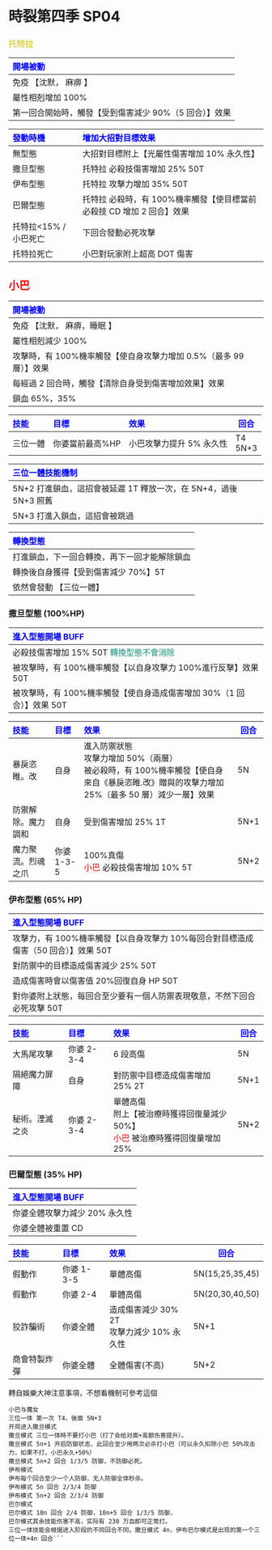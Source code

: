 # 時裂第四季 SP04

### <span style="color:#DFD244">托特拉</span>

| <span style="color:blue">開場被動</span>               |
| :----------------------------------------------------- |
| 免疫 【沈默， 麻痹 】                                  |
| 屬性相剋增加 100%                                      |
| 第一回合開始時，觸發【受到傷害減少 90%（5 回合）】效果 |

| <span style="color:blue"> 發動時機 </span> | <span style="color:blue"> 增加大招對目標效果</span>                   |
| :----------------------------------------- | :-------------------------------------------------------------------- |
| 無型態                                     | 大招對目標附上【光屬性傷害增加 10% 永久性】                           |
| 撒旦型態                                   | 托特拉 必殺技傷害增加 25% 50T                                         |
| 伊布型態                                   | 托特拉 攻擊力增加 35% 50T                                             |
| 巴爾型態                                   | 托特拉 必殺時，有 100%機率觸發【使目標當前必殺技 CD 增加 2 回合】效果 |
| 托特拉<15% / 小巴死亡                      | 下回合發動必死攻擊                                                    |
| 托特拉死亡                                 | 小巴對玩家附上超高 DOT 傷害                                           |

## <span style="color:red">小巴</span>

| <span style="color:blue"> 開場被動 </span>                         |
| :----------------------------------------------------------------- |
| 免疫 【沈默， 麻痹，睡眠 】                                        |
| 屬性相剋減少 100%                                                  |
| 攻擊時，有 100%機率觸發【使自身攻擊力增加 0.5%（最多 99 層）】效果 |
| 每經過 2 回合時，觸發【清除自身受到傷害增加效果】效果              |
| 鎖血 65%，35%                                                      |

| <span style="color:blue"> 技能</span> | <span style="color:blue"> 目標</span> | <span style="color:blue"> 效果</span> | <span style="color:blue"> 回合 </span> |
| :------------------------------------ | :------------------------------------ | :------------------------------------ | -------------------------------------- |
| 三位一體                              | 你婆當前最高%HP                       | 小巴攻擊力提升 5% 永久性              | T4<br>5N+3                             |

| <span style="color:blue"> 三位一體技能機制 </span>               |
| :--------------------------------------------------------------- |
| 5N+2 打進鎖血，這招會被延遲 1T 釋放一次，在 5N+4，過後 5N+3 照舊 |
| 5N+3 打進入鎖血，這招會被跳過                                    |

| <span style="color:blue"> 轉換型態 </span>   |
| :------------------------------------------- |
| 打進鎖血，下一回合轉換，再下一回才能解除鎖血 |
| 轉換後自身獲得【受到傷害減少 70%】5T         |
| 依然會發動 【三位一體】                      |

### 撒旦型態 (100%HP)

| <span style="color:blue"> 進入型態開場 BUFF </span>                        |
| :------------------------------------------------------------------------- |
| 必殺技傷害增加 15% 50T <span style="color:#138D75">轉換型態不會消除</span> |
| 被攻擊時，有 100%機率觸發【以自身攻擊力 100%進行反擊】效果 50T             |
| 被攻擊時，有 100%機率觸發【使自身造成傷害增加 30%（1 回合）】效果 50T      |

| <span style="color:blue"> 技能</span> | <span style="color:blue"> 目標</span> | <span style="color:blue"> 效果</span>                                                                                                          | <span style="color:blue"> 回合 </span> |
| :------------------------------------ | :------------------------------------ | :--------------------------------------------------------------------------------------------------------------------------------------------- | -------------------------------------- |
| 暴戾恣睢。改                          | 自身                                  | 進入防禦狀態<br>攻擊力增加 50%（兩層）<br>被必殺時，有 100%機率觸發【使自身來自《暴戾恣睢.改》贈與的攻擊力增加 25%（最多 50 層）減少一層】效果 | 5N                                     |
| 防禦解除。魔力調和                    | 自身                                  | 受到傷害增加 25% 1T                                                                                                                            | 5N+1                                   |
| 魔力聚流。烈魂之爪                    | 你婆 1-3-5                            | 100%真傷<br><span style="color:red">小巴</span> 必殺技傷害增加 10% 5T                                                                          | 5N+2                                   |

### 伊布型態 (65% HP)

| <span style="color:blue"> 進入型態開場 BUFF </span>                                |
| :--------------------------------------------------------------------------------- |
| 攻擊力，有 100%機率觸發【以自身攻擊力 10%每回合對目標造成傷害（50 回合）】效果 50T |
| 對防禦中的目標造成傷害減少 25% 50T                                                 |
| 造成傷害時會以傷害值 20%回復自身 HP 50T                                            |
| 對你婆附上狀態，每回合至少要有一個人防禦表現敬意，不然下回合必死攻擊 50T           |

| <span style="color:blue"> 技能</span> | <span style="color:blue"> 目標</span> | <span style="color:blue"> 效果</span>                                                                            | <span style="color:blue"> 回合 </span> |
| :------------------------------------ | :------------------------------------ | :--------------------------------------------------------------------------------------------------------------- | -------------------------------------- |
| 大馬尾攻擊                            | 你婆 2-3-4                            | 6 段高傷                                                                                                         | 5N                                     |
| 隔絕魔力屏障                          | 自身                                  | 對防禦中目標造成傷害增加 25% 2T                                                                                  | 5N+1                                   |
| 秘術。湮滅之炎                        | 你婆 2-3-4                            | 單體高傷<br>附上【被治療時獲得回復量減少 50%】<br><span style="color:red">小巴</span> 被治療時獲得回復量增加 25% | 5N+2                                   |

### 巴爾型態 (35% HP)

| <span style="color:blue"> 進入型態開場 BUFF </span> |
| :-------------------------------------------------- |
| 你婆全體攻擊力減少 20% 永久性                       |
| 你婆全體被重置 CD                                   |

| <span style="color:blue"> 技能</span> | <span style="color:blue"> 目標</span> | <span style="color:blue"> 效果</span>        | <span style="color:blue"> 回合 </span> |
| :------------------------------------ | :------------------------------------ | :------------------------------------------- | -------------------------------------- |
| 假動作                                | 你婆 1-3-5                            | 單體高傷                                     | 5N(15,25,35,45)                        |
| 假動作                                | 你婆 2-4                              | 單體高傷                                     | 5N(20,30,40,50)                        |
| 狡詐騙術                              | 你婆全體                              | 造成傷害減少 30% 2T<br>攻擊力減少 10% 永久性 | 5N+1                                   |
| 商會特製炸彈                          | 你婆全體                              | 全體傷害(不高)                               | 5N+2                                   |

轉自娛樂大神注意事項，不想看機制可參考這個

````
小巴与魔女
三位一体 第一次 T4，後面 5N+3
开局进入撒旦模式
撒旦模式 三位一体時不要打小巴（打了会给对面+高额伤害提升）。
撒旦模式 5n+1 开启防御状态，此回合至少用两次必杀打小巴（可以永久扣除小巴 50%攻击力，如果不打，小巴永久+50%）
撒旦模式 5n+2 回合 1/3/5 防御，不防御必死。
伊布模式
伊布每个回合至少一个人防御，无人防御全体秒杀。
伊布模式 5n 回合 2/3/4 防御
伊布模式 5n+2 回合 2/3/4 防御
巴尔模式
巴尔模式 10n 回合 2/4 防御，10n+5 回合 1/3/5 防御，
巴尔模式其余技能伤害不高，实际有 230 万血即可正常打。
三位一体技能会根据进入阶段的不同回合不同，撒旦模式 4n，伊布巴尔模式是出现的第一个三位一体+4n 回合```
````
